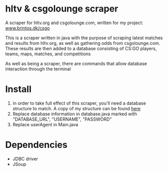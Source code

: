 # hltv & csgolounge scraper
A scraper for hltv.org and csgolounge.com, written for my project: www.brintos.dk/csgo

This is a scraper written in java with the purpose of scraping latest matches and results from hltv.org, 
as well as gathering odds from csgolounge.com. These results are then added to a database consisting of CS:GO players, teams, maps,
matches, and competitions

As well as being a scraper, there are commands that allow database interaction through the terminal




# Install
1. in order to take full effect of this scraper, you'll need a database structure to match. A copy of my structure can be found [here](http://brintos.dk/csgo/database_structure.pdf)
2. Replace database information in database.java marked with "DATABASE_URL", "USERNAME", "PASSWORD"
3. Replace userAgent in Main.java
# Dependencies
- JDBC driver
- JSoup